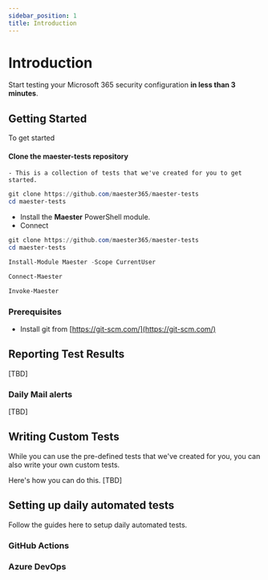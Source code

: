 ```yaml
---
sidebar_position: 1
title: Introduction
---
```


# Introduction

Start testing your Microsoft 365 security configuration **in less than 3 minutes**.

## Getting Started

To get started

#### Clone the **maester-tests** repository
    - This is a collection of tests that we've created for you to get started.

```powershell
git clone https://github.com/maester365/maester-tests
cd maester-tests
```

- Install the **Maester** PowerShell module.
- Connect

```powershell
git clone https://github.com/maester365/maester-tests
cd maester-tests

Install-Module Maester -Scope CurrentUser

Connect-Maester

Invoke-Maester
```

### Prerequisites

* Install git from [https://git-scm.com/](https://git-scm.com/)


## Reporting Test Results

[TBD]

### Daily Mail alerts

[TBD]

## Writing Custom Tests

While you can use the pre-defined tests that we've created for you, you can also write your own custom tests.

Here's how you can do this.
[TBD]

## Setting up daily automated tests

Follow the guides here to setup daily automated tests.

### GitHub Actions

### Azure DevOps


